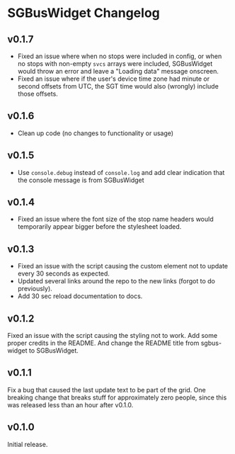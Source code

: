 # SGBusWidget Changelog

## v0.1.7
- Fixed an issue where when no stops were included in config, or when no stops with non-empty `svcs` arrays were included, SGBusWidget would throw an error and leave a "Loading data" message onscreen.
- Fixed an issue where if the user's device time zone had minute or second offsets from UTC, the SGT time would also (wrongly) include those offsets.

## v0.1.6
- Clean up code (no changes to functionality or usage)

## v0.1.5
- Use `console.debug` instead of `console.log` and add clear indication that the console message is from SGBusWidget

## v0.1.4
- Fixed an issue where the font size of the stop name headers would temporarily appear bigger before the stylesheet loaded.

## v0.1.3
- Fixed an issue with the script causing the custom element not to update every 30 seconds as expected.
- Updated several links around the repo to the new links (forgot to do previously).
- Add 30 sec reload documentation to docs.

## v0.1.2
Fixed an issue with the script causing the styling not to work. 
Add some proper credits in the README.
And change the README title from sgbus-widget to SGBusWidget.

## v0.1.1
Fix a bug that caused the last update text to be part of the grid. One breaking change that breaks stuff for approximately zero people, since this was released less than an hour after v0.1.0.

## v0.1.0
Initial release.